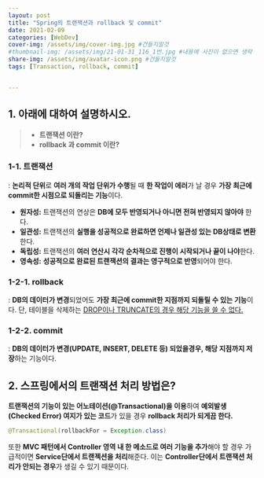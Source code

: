```yaml
---
layout: post
title: "Spring의 트랜잭션과 rollback 및 commit"
date: 2021-02-09
categories: [WebDev]
cover-img: /assets/img/cover-img.jpg #건들지말것
#thumbnail-img: /assets/img/21-01-31_116_1번.jpg #내용에 사진이 없으면 생략
share-img: /assets/img/avatar-icon.png #건들지말것
tags: [Transaction, rollback, commit]


---
```


## 1. 아래에 대하여 설명하시오.
> - **트랜잭션 이란?**
> - **rollback 과 commit 이란?**

### 1-1. 트랜잭션

: **논리적 단위**로 **여러 개의 작업 단위가 수행**될 때 **한 작업이 에러**가 날 경우 **가장 최근에 commit한 시점으로 되돌리는 기능**이다.

- **원자성:** 트랜잭션의 연상은 **DB에 모두 반영되거나 아니면 전혀 반영되지 않아야** 한다.
- **일관성:** 트랜잭션의 **실행을 성공적으로 완료하면 언제나 일관성 있는 DB상태로 변환**한다.
- **독립성:** 트랜잭션의 **여러 연산시 각각 순차적으로 진행이 시작되거나 끝이 나야**한다.
- **영속성:** **성공적으로 완료된 트랜잭션의 결과는 영구적으로 반영**되어야 한다.

### 1-2-1. rollback

: **DB의 데이터가 변경**되었어도 **가장 최근에 commit한 지점까지 되돌릴 수 있는 기능**이다. 단, 테이블을 삭제하는 <u>DROP이나 TRUNCATE의 경우 해당 기능을 쓸 수 없다.</u>

### 1-2-2. commit

: **DB의 데이터가 변경(UPDATE, INSERT, DELETE 등) 되었을경우, 해당 지점까지 저장**하는 기능이다. 

## 2. 스프링에서의 트랜잭션 처리 방법은?

**트랜잭션의 기능이 있는 어노테이션(@Transactional)을 이용**하여 **예외발생(Checked Error) 여지가 있는 코드**가 있을 경우 **rollback 처리가 되게끔 한다.**

```java
@Transactional(rollbackFor = Exception.class)
```

또한 **MVC 패턴에서 Controller 영역 내 한 메소드로 여러 기능을 추가**해야 할 경우 가급적이면 **Service단에서 트랜젝션을 처리**해준다. 이는 **Controller단에서 트랜잭션 처리가 안되는 경우**가 생길 수 있기 때문이다.

